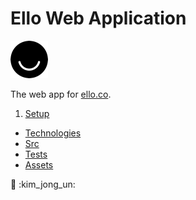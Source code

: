 # Ello Web Application
<img src="docs/ello-icon.png" width="60" height="60" />

The web app for [ello.co](http://ello.co).

1. [Setup](/docs/setup/Readme.md)
* [Technologies](/docs/technologies/Readme.md)
* [Src](/docs/src/Readme.md)
* [Tests](/docs/test/Readme.md)
* [Assets](/docs/assets/Readme.md)

:metal:
:kim_jong_un:
